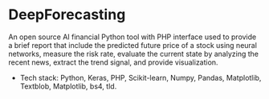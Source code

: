 # DeepForecasting
An open source AI financial Python tool with PHP interface used to provide a brief report that include the predicted future price of a stock using neural networks, measure the risk rate, evaluate the current state by analyzing the recent news, extract the trend signal, and provide visualization.
- Tech stack: Python, Keras, PHP, Scikit-learn, Numpy, Pandas, Matplotlib, Textblob, Matplotlib, bs4, tld.
